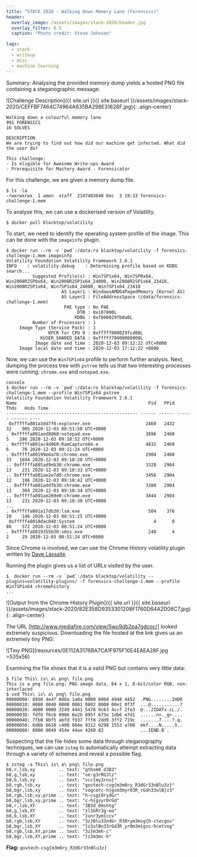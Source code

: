 ```yaml
---
title: "STACK 2020 - Walking Down Memory Lane (Forensics)"
header:
  overlay_image: /assets/images/stack-2020/header.jpg
  overlay_filter: 0.5
  caption: "Photo credit: Steve Johnson"

tags:
  - stack
  - writeup
  - misc
  - machine learning
---
```


Summary: Analysing the provided memory dump yields a hosted PNG file containing a steganographic message.

![Challenge Description]({{ site.url }}{{ site.baseurl }}/assets/images/stack-2020/CEFFBF7464C74964A635BA298E31628F.jpg){: .align-center}

```
Walking down a colourful memory lane
991 FORENSICS
16 SOLVES

DESCRIPTION
We are trying to find out how did our machine get infected. What did the user do?

This challenge:
- Is eligible for Awesome Write-ups Award
- Prerequisite for Mastery Award - Forensicator
```

For this challenge, we are given a memory dump file.

```console
$ ls -la
-rwxrwxrwx  1 amon  staff  2147483648 Dec  3 19:33 forensics-challenge-1.mem
```

To analyse this, we can use a dockerised version of Volatility.

```console
$ docker pull blacktop/volatility
```

To start, we need to identify the operating system profile of the image. This can be done with the `imageinfo` plugin.

```console
$ docker run --rm -v `pwd`:/data:ro blacktop/volatility -f forensics-challenge-1.mem imageinfo
Volatility Foundation Volatility Framework 2.6.1
INFO    : volatility.debug    : Determining profile based on KDBG search...
          Suggested Profile(s) : Win7SP1x64, Win7SP0x64, Win2008R2SP0x64, Win2008R2SP1x64_24000, Win2008R2SP1x64_23418, Win2008R2SP1x64, Win7SP1x64_24000, Win7SP1x64_23418
                     AS Layer1 : WindowsAMD64PagedMemory (Kernel AS)
                     AS Layer2 : FileAddressSpace (/data/forensics-challenge-1.mem)
                      PAE type : No PAE
                           DTB : 0x187000L
                          KDBG : 0xf800029fb0a0L
          Number of Processors : 1
     Image Type (Service Pack) : 1
                KPCR for CPU 0 : 0xfffff800029fcd00L
             KUSER_SHARED_DATA : 0xfffff78000000000L
           Image date and time : 2020-12-03 09:12:22 UTC+0000
     Image local date and time : 2020-12-03 17:12:22 +0800
```

Now, we can use the `Win7SP1x64` profile to perform further analysis. Next, dumping the process tree with `pstree` tells us that two interesting processes were running: `chrome.exe` and `notepad.exe`.

```
console
$ docker run --rm -v `pwd`:/data:ro blacktop/volatility -f forensics-challenge-1.mem --profile Win7SP1x64 pstree
Volatility Foundation Volatility Framework 2.6.1
Name                                                  Pid   PPid   Thds   Hnds Time
-------------------------------------------------- ------ ------ ------ ------ ----
 0xfffffa801a3dd7f0:explorer.exe                     2460   2432     32    905 2020-12-03 08:51:58 UTC+0000
. 0xfffffa801aed8060:notepad.exe                     3896   2460      5    286 2020-12-03 09:10:52 UTC+0000
. 0xfffffa801ac4d060:RamCapture64.e                  4832   2460      6     70 2020-12-03 09:11:24 UTC+0000
. 0xfffffa80199e6a70:chrome.exe                      2904   2460     33   1694 2020-12-03 09:10:20 UTC+0000
.. 0xfffffa801ad9eb30:chrome.exe                     3328   2904     13    231 2020-12-03 09:10:33 UTC+0000
.. 0xfffffa801ae2e7d0:chrome.exe                     3456   2904     12    196 2020-12-03 09:10:42 UTC+0000
.. 0xfffffa801addfb30:chrome.exe                     3380   2904     13    304 2020-12-03 09:10:34 UTC+0000
.. 0xfffffa801ae269e0:chrome.exe                     3444   2904     13    231 2020-12-03 09:10:38 UTC+0000
...
. 0xfffffa801a17db30:lsm.exe                          504    376     10    146 2020-12-03 08:51:25 UTC+0000
 0xfffffa8018dac040:System                              4      0     86    572 2020-12-03 08:51:24 UTC+0000
. 0xfffffa8019355b30:smss.exe                         240      4      2     29 2020-12-03 08:51:24 UTC+0000
```

Since Chrome is involved, we can use the Chrome History volatility plugin written by [Dave Lassalle](https://blog.superponible.com/2014/08/31/volatility-plugin-chrome-history/).

Running the plugin gives us a list of URLs visited by the user.

```console
$  docker run --rm -v `pwd`:/data blacktop/volatility --plugins=volatility-plugins/ -f forensics-challenge-1.mem --profile Win7SP1x64 chromehistory
...
```

![Output from the Chrome History Plugin]({{ site.url }}{{ site.baseurl }}/assets/images/stack-2020/82E358D9353301208F1760D64A2D06C7.jpg){: .align-center}

The URL [http://www.mediafire.com/view/5wo9db2pa7gdcoc/] looked extremely suspicious. Downloading the file hosted at the link gives us an extremely tiny PNG:

![Tiny PNG](resources/0E112A3176BA7CA1F975F10E4EAEA28F.jpg =535x56)

Examining the file shows that it is a valid PNG but contains very little data:

```console
$ file This\ is\ a\ png\ file.png
This is a png file.png: PNG image data, 64 x 1, 8-bit/color RGB, non-interlaced
$ xxd This\ is\ a\ png\ file.png
00000000: 8950 4e47 0d0a 1a0a 0000 000d 4948 4452  .PNG........IHDR
00000010: 0000 0040 0000 0001 0802 0000 00e1 0f3f  ...@...........?
00000020: 4000 0000 3249 4441 5478 9c63 4ccf 2fe3  @...2IDATx.cL./.
00000030: fdf6 f6cb 0906 6e2b 895f 673e 1db6 e7d1  ......n+._g>....
00000040: 7fb0 8bf5 abfd f937 7ff8 2dd9 3ff2 719c  .......7..-.?.q.
00000050: 6d6b 6618 c400 004e 9312 0298 1553 a700  mkf....N.....S..
00000060: 0000 0049 454e 44ae 4260 82              ...IEND.B`.
```

Suspecting that the file hides some data through steganography techniques, we can use `zsteg` to automatically attempt extracting data through a variety of schemes and reveal a possible flag.

```console
$ zsteg -a This\ is\ a\ png\ file.png
b8,r,lsb,xy         .. text: "gthsm0_d3B3"
b8,g,lsb,xy         .. text: "oe-g3rRG3lz"
b8,b,lsb,xy         .. text: "vcc{my3rnu}"
b8,rgb,lsb,xy       .. text: "govtech-csg{m3m0ry_R3dGr33nBlu3z}"
b8,bgr,lsb,xy       .. text: "vogcetc-h{gsm3myr03R_rGdn33ulB}z3"
b8,rgb,lsb,xy,prime .. text: "h-csg{0rydGr"
b8,bgr,lsb,xy,prime .. text: "c-h{gsyr0rGd"
b8,r,lsb,XY         .. text: "3B3d_0mshtg"
b8,g,lsb,XY         .. text: "zl3GRr3g-eo"
b8,b,lsb,XY         .. text: "}unr3ym{ccv"
b8,rgb,lsb,XY       .. text: "3z}Blu33ndGr_R30rym3msg{h-ctecgov"
b8,bgr,lsb,XY       .. text: "}z3ulBn33rGd3R_yr0m3m{gsc-hcetvog"
b8,rgb,lsb,XY,prime .. text: "3z}m3mh-c"
b8,bgr,lsb,XY,prime .. text: "}z3m3mc-h"
```

**Flag:** `govtech-csg{m3m0ry_R3dGr33nBlu3z}`
